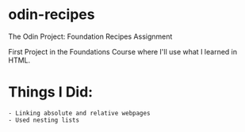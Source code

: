 # odin-recipes
The Odin Project: Foundation Recipes Assignment

First Project in the Foundations Course where I'll use what I learned in HTML.

# Things I Did:
    - Linking absolute and relative webpages
    - Used nesting lists